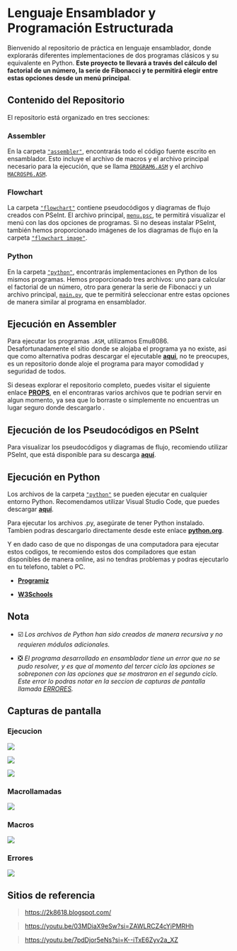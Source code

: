 # **Lenguaje Ensamblador y Programación Estructurada**

Bienvenido al repositorio de práctica en lenguaje ensamblador, donde explorarás diferentes implementaciones de dos programas clásicos y su equivalente en Python. **Este proyecto te llevará a través del cálculo del factorial de un número, la serie de Fibonacci y te permitirá elegir entre estas opciones desde un menú principal**.

## **Contenido del Repositorio**

El repositorio está organizado en tres secciones:

### Assembler

En la carpeta [`"assembler"`](https://github.com/FreddMX/AI3.S1.Ensamblador/tree/d87bb88100670980cae23b8fe54a3f375c241488/assembler), encontrarás todo el código fuente escrito en ensamblador. Esto incluye el archivo de macros y el archivo principal necesario para la ejecución, que se llama [`PROGRAM6.ASM`](https://github.com/FreddMX/AI3.S1.Ensamblador/blob/d87bb88100670980cae23b8fe54a3f375c241488/assembler/PROGRAM6.ASM) y el archivo [`MACROSP6.ASM`](https://github.com/FreddMX/AI3.S1.Ensamblador/blob/d87bb88100670980cae23b8fe54a3f375c241488/assembler/MACROSP6.ASM).

### Flowchart

La carpeta [`"flowchart"`](https://github.com/FreddMX/AI3.S1.Ensamblador/tree/d87bb88100670980cae23b8fe54a3f375c241488/flowchart) contiene pseudocódigos y diagramas de flujo creados con PSeInt. El archivo principal, [`menu.psc`](https://github.com/FreddMX/AI3.S1.Ensamblador/blob/d87bb88100670980cae23b8fe54a3f375c241488/flowchart/menu.psc), te permitirá visualizar el menú con las dos opciones de programas. Si no deseas instalar PSeInt, también hemos proporcionado imágenes de los diagramas de flujo en la carpeta [`"flowchart image"`](https://github.com/FreddMX/AI3.S1.Ensamblador/tree/d87bb88100670980cae23b8fe54a3f375c241488/flowchart/flowchart%20image).

### Python

En la carpeta [`"python"`](https://github.com/FreddMX/AI3.S1.Ensamblador/tree/d87bb88100670980cae23b8fe54a3f375c241488/python), encontrarás implementaciones en Python de los mismos programas. Hemos proporcionado tres archivos: uno para calcular el factorial de un número, otro para generar la serie de Fibonacci y un archivo principal, [`main.py`](https://github.com/FreddMX/AI3.S1.Ensamblador/blob/d87bb88100670980cae23b8fe54a3f375c241488/python/main.py), que te permitirá seleccionar entre estas opciones de manera similar al programa en ensamblador.

## Ejecución en Assembler

Para ejecutar los programas `.ASM`, utilizamos Emu8086. Desafortunadamente el sitio donde se alojaba el programa ya no existe, asi que como alternativa podras descargar el ejecutable **[aqui](https://github.com/FreddMX/Props/blob/a1aff9c8ecaa76ef19356497fe1ecfc77bcaca1b/Archivos%20para%20Lenguaje%20Ensamblador/emu8086.exe)**, no te preocupes, es un repositorio donde aloje el programa para mayor comodidad y seguridad de todos.

Si deseas explorar el repositorio completo, puedes visitar el siguiente enlace **[PROPS](https://github.com/FreddMX/Props)**, en el encontraras varios archivos que te podrian servir en algun momento, ya sea que lo borraste o simplemente no encuentras un lugar seguro donde descargarlo .

## Ejecución de los Pseudocódigos en PSeInt

Para visualizar los pseudocódigos y diagramas de flujo, recomiendo utilizar PSeInt, que está disponible para su descarga **[aquí](https://pseint.sourceforge.net/)**.

## Ejecución en Python

Los archivos de la carpeta [`"python"`](https://github.com/FreddMX/University_Code/tree/4797d1ea92632023a58035fb4501e16e538b3267/Arquitectura%20de%20Computadoras/EXA3P/python) se pueden ejecutar en cualquier entorno Python. Recomendamos utilizar Visual Studio Code, que puedes descargar **[aquí](https://code.visualstudio.com/)**.

Para ejecutar los archivos .py, asegúrate de tener Python instalado. Tambien podras descargarlo directamente desde este enlace **[python.org](https://www.python.org/)**.

Y en dado caso de que no dispongas de una computadora para ejecutar estos codigos, te recomiendo estos dos compiladores que estan disponibles de manera online, asi no tendras problemas y podras ejecutarlo en tu telefono, tablet o PC.

- **[Programiz](https://www.programiz.com/python-programming/online-compiler/)**

- **[W3Schools](https://www.w3schools.com/python/python_compiler.asp)**

##  Nota

- :ballot_box_with_check: *Los archivos de Python han sido creados de manera recursiva y no requieren módulos adicionales.*

- :negative_squared_cross_mark: *El programa desarrollado en ensamblador tiene un error que no se pudo resolver, y es que al momento del tercer ciclo las opciones se sobreponen con las opciones que se mostraron en el segundo ciclo. Este error lo podras notar en la seccion de capturas de pantalla llamada [ERRORES](https://github.com/FreddMX/AI3.S1.Ensamblador/tree/main#errores).*

## Capturas de pantalla
### Ejecucion
![](https://github.com/FreddMX/AI3.S1.Ensamblador/blob/d87bb88100670980cae23b8fe54a3f375c241488/screenshot/execute1.png)

![](https://github.com/FreddMX/AI3.S1.Ensamblador/blob/d87bb88100670980cae23b8fe54a3f375c241488/screenshot/execute2.png)

![](https://github.com/FreddMX/AI3.S1.Ensamblador/blob/d87bb88100670980cae23b8fe54a3f375c241488/screenshot/execute3.png)

### Macrollamadas

![](https://github.com/FreddMX/AI3.S1.Ensamblador/blob/d87bb88100670980cae23b8fe54a3f375c241488/screenshot/code1.png)

### Macros

![](https://github.com/FreddMX/AI3.S1.Ensamblador/blob/d87bb88100670980cae23b8fe54a3f375c241488/screenshot/macro1.png)

### Errores

![](https://github.com/FreddMX/AI3.S1.Ensamblador/blob/d87bb88100670980cae23b8fe54a3f375c241488/screenshot/error.png)


## Sitios de referencia
>https://2k8618.blogspot.com/

>https://youtu.be/03MDiaX9eSw?si=ZAWLRCZ4cYjPMRHh

>https://youtu.be/7pdDjor5eNs?si=K--iTxE6Zyv2a_XZ
